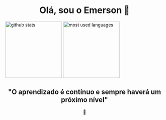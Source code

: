 <h1 align="center">Olá, sou o Emerson 🖖</h1>

<div>
  <img alt="github stats" height="180em" src="https://github-readme-stats.vercel.app/api?username=emersonneves&hide=contribs&show_icons=true&hide_rank=true&theme=dracula&include_all_commits=true,prs)"/>
  <img alt="most used languages" height="180em" src="https://github-readme-stats.vercel.app/api/top-langs/?username=emersonneves&layout=compact&theme=dracula"/>
  </div>






<h2 align="center">"O aprendizado é contínuo e sempre haverá um próximo nível"</h2> 



<div align="center">🚀</div>
